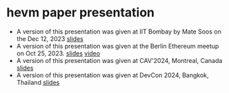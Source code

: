 # hevm paper presentation
* A version of this presentation was given at IIT Bombay by Mate Soos on the
  Dec 12, 2023
  [slides](https://github.com/msooseth/hevm-presentation/blob/main/HEVM-presentation%20IIT%20Bombay%2012th%20of%20Dec%202023.pdf)
* A version of this presentation was given at the Berlin Ethereum meetup on Oct
  25, 2023.
  [slides](https://github.com/msooseth/hevm-presentation/blob/main/HEVM-presentation%20Ethereum%20Meetup%2025th%20of%20October%2C%202023.pdf)
  [video](https://www.youtube.com/watch?v=sygfymV6AFs)
* A version of this presentation was given at CAV'2024, Montreal, Canada
  [slides](https://github.com/msooseth/hevm-presentation/blob/main/HEVM-presentation%20CAV%2026th%20July%202024.pdf)
* A version of this presentation was given at DevCon 2024, Bangkok, Thailand
  [slides](https://github.com/msooseth/hevm-presentation/blob/main/HEVM-presentation%20DevCon%20Nov%2014th.pdf)
